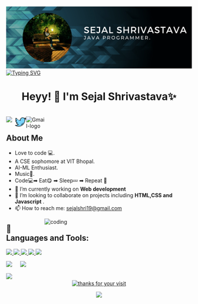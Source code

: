 ![](https://github.com/Sejal-shh/Sejal-shh/blob/main/assests/Blue%20Modern%20Personal%20Fashion%20Designer%20Twitter%20Header.png)
[![Typing SVG](https://readme-typing-svg.herokuapp.com?font=Aparajita&color=%2336BCF7&size=28&center=true&vCenter=true&width=421&height=69&lines=Web+Developer;Java+Coder;AI+-+ML+Enthusiast)](https://git.io/typing-svg)

<h1 align="center"> <B> Heyy! 👋 I'm Sejal Shrivastava✨ </B></h1> 
<br>




<a href="https://www.linkedin.com/in/sejal-shrivastava-b6086a21b">
  <img align="left" width="24px" src="https://raw.githubusercontent.com/peterthehan/peterthehan/master/assets/linkedin.svg"  />
</a>
<a href = "https://twitter.com/Sejal_shhh?t=yRaCNp9ad6T6UqZF-cErqg&s=09">
   <img align="left" width="30px" src="https://raw.githubusercontent.com/bornmay/bornmay/master/twitter.png"  />
  </a>
<a href="mailto:sejalshri19@gmail.com"><img align="left" width="50px" src="https://i.ibb.co/pdt54NY/Gmail-logo.png" alt="Gmail-logo" border="0"></a>
</a>

<br />


## About Me
- Love to code 💻.
- A CSE sophomore at VIT Bhopal.
- AI-ML Enthusiast.
- Music🎵.
- Code💻➡ Eat😋 ➡ Sleep💤 ➡ Repeat 🔁
- 🔭 I’m currently working on <B> Web development </B> <br>
- 👯 I’m looking to collaborate on projects including <B>HTML,CSS and Javascript </B>. <br>
- 📫 How to reach me: sejalshri19@gmail.com <br>

<img align ="right" alt = "coding" width  = "400" src = "https://cdn.dribbble.com/users/2646423/screenshots/5507196/computer.gif">

 
 
 
 
## 🚀 Languages and Tools:

<p align="left"> 
    <a href="https://www.java.com" target="_blank"> <img src="https://img.icons8.com/color/48/000000/java-coffee-cup-logo.png"/> </a>
    <a href="https://www.python.org" target="_blank"> <img src="https://img.icons8.com/color/48/000000/python.png"/> </a> 
    <a href="https://developer.mozilla.org/en-US/docs/Web/JavaScript" target="_blank"> <img src="https://img.icons8.com/color/48/000000/javascript.png"/> </a> 
    <a href="https://www.w3.org/html/" target="_blank"> <img src="https://img.icons8.com/color/48/000000/html-5.png"/> </a> 
    <a href="https://www.w3schools.com/css/" target="_blank"> <img src="https://img.icons8.com/color/48/000000/css3.png"/> </a> 



<p>
<img width='400' src="https://github-readme-stats.vercel.app/api/top-langs/?username=Sejal-shh&layout=compact" /> &emsp;   <img width='400' src="https://github-readme-stats.vercel.app/api?username=Sejal-shh&show_icons=true&theme=radical" />
</p>





<img width='400' src="https://github-readme-streak-stats.herokuapp.com/?user=Sejal-shh" />
<div align="center">
    <a href="https://git.io/typing-svg">
        <img alt="thanks for your visit" src="https://readme-typing-svg.herokuapp.com?font=Roboto+Slab&color=%237E3ACE&size=24&center=true&vCenter=true&width=300&lines=Thanks+for+your+visit!" >
    </a>
</div>
<p align="center">
  <img src="https://capsule-render.vercel.app/api?type=waving&color=gradient&height=80&section=footer"/>
</p>


<!--
**Sejal-shh/Sejal-shh** is a ✨ _special_ ✨ repository because its `README.md` (this file) appears on your GitHub profile.

H
-->
